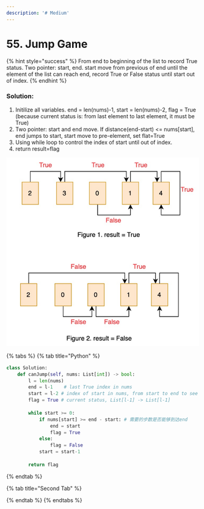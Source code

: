 ```yaml
---
description: '# Medium'
---
```


# 55. Jump Game

{% hint style="success" %}
From end to beginning of the list to record True status. Two pointer: start, end. start move from previous of end until the element of the list can reach end, record True or False status until start out of index.
{% endhint %}

### Solution:

1. Initilize all variables. end = len\(nums\)-1, start = len\(nums\)-2, flag = True \(because current status is: from last element to last element, it must be True\)
2. Two pointer: start and end move. If distance\(end-start\) &lt;= nums\[start\], end jumps to start, start move to pre-element, set flat=True
3. Using while loop to control the index of start until out of index. 
4. return result=flag

![](../../.gitbook/assets/1592254377186.jpg)

{% tabs %}
{% tab title="Python" %}
```python
class Solution:
    def canJump(self, nums: List[int]) -> bool:
        l = len(nums)
        end = l-1    # last True index in nums
        start = l-2 # index of start in nums, from start to end to see if possible
        flag = True # current status, List[l-1] -> List[l-1]
        
        while start >= 0:
            if nums[start] >= end - start: # 需要的步数是否能够到达end
                end = start
                flag = True
            else:
                flag = False
            start = start-1
        
        return flag
```
{% endtab %}

{% tab title="Second Tab" %}

{% endtab %}
{% endtabs %}

